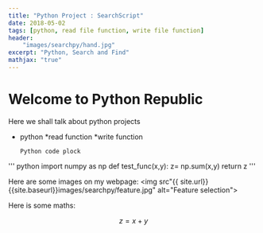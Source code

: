 ```yaml
---
title: "Python Project : SearchScript"
date: 2018-05-02
tags: [python, read file function, write file function]
header:
	"images/searchpy/hand.jpg"
excerpt: "Python, Search and Find"
mathjax: "true"
---
```


# Welcome to Python Republic

Here we shall talk about python projects

* python 
*read function
*write function


      Python code plock
''' python
	import numpy as np
	def test_func(x,y):
		z= np.sum(x,y)
		return z
'''

Here are some images on my webpage:
<img src"{{ site.url}}{{site.baseurl}}images/searchpy/feature.jpg" alt="Feature selection">

Here is some maths:

  $$z=x+y$$
  
  